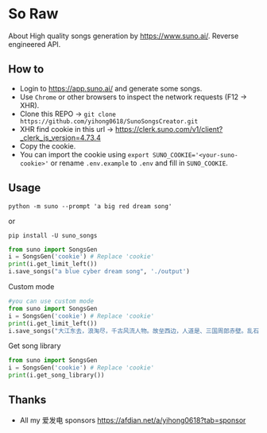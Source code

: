 # So Raw
About High quality songs generation by https://www.suno.ai/. Reverse engineered API.

## How to
- Login to https://app.suno.ai/ and generate some songs.
- Use `Chrome` or other browsers to inspect the network requests (F12 -> XHR).
- Clone this REPO -> `git clone https://github.com/yihong0618/SunoSongsCreator.git`
- XHR find cookie in this url -> https://clerk.suno.com/v1/client?_clerk_js_version=4.73.4
- Copy the cookie.
- You can import the cookie using `export SUNO_COOKIE='<your-suno-cookie>'` or rename `.env.example` to `.env` and fill in `SUNO_COOKIE`.

## Usage

```
python -m suno --prompt 'a big red dream song'
```

or
```
pip install -U suno_songs
```

```python
from suno import SongsGen
i = SongsGen('cookie') # Replace 'cookie'
print(i.get_limit_left())
i.save_songs("a blue cyber dream song", './output')
```

Custom mode

```python
#you can use custom mode
from suno import SongsGen
i = SongsGen('cookie') # Replace 'cookie'
print(i.get_limit_left())
i.save_songs("大江东去，浪淘尽，千古风流人物。故垒西边，人道是、三国周郎赤壁。乱石穿空，惊涛拍岸，卷起千堆雪。江山如画，一时多少豪杰。遥想公瑾当年，小乔初嫁了，雄姿英发。", is_custom=True, title="custom", tags="轻松的R&B, BPM60, 小调, 电吉他、贝斯、键盘和轻鼓, 男性歌手") 
```

Get song library

```python
from suno import SongsGen
i = SongsGen('cookie') # Replace 'cookie'
print(i.get_song_library())
```

## Thanks

- All my 爱发电 sponsors https://afdian.net/a/yihong0618?tab=sponsor
